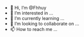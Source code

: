 - 👋 Hi, I’m @Fhhuy
- 👀 I’m interested in ...
- 🌱 I’m currently learning ...
- 💞️ I’m looking to collaborate on ...
- 📫 How to reach me ...

<!---
Fhhuy/Fhhuy is a ✨ special ✨ repository because its `README.md` (this file) appears on your GitHub profile.
You can click the Preview link to take a look at your changes.
--->
